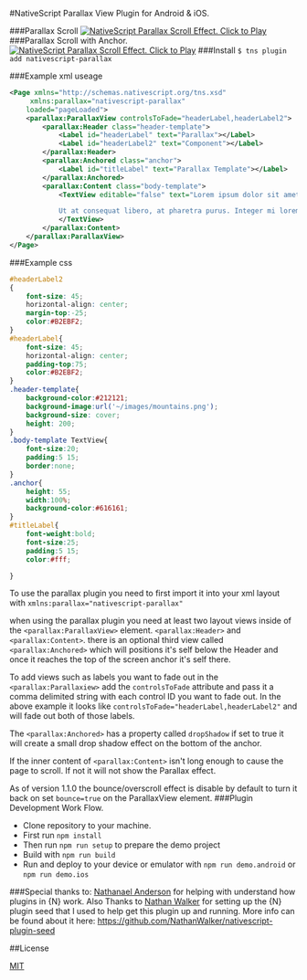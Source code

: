 #NativeScript Parallax View Plugin for Android & iOS.


###Parallax Scroll
[![NativeScript Parallax Scroll Effect. Click to Play](https://img.youtube.com/vi/sR_Ku7dsm2c/0.jpg)](https://www.youtube.com/embed/sR_Ku7dsm2c)
###Parallax Scroll with Anchor.
[![NativeScript Parallax Scroll Effect. Click to Play](https://img.youtube.com/vi/uQsZr7PyGSM/0.jpg)](https://www.youtube.com/embed/uQsZr7PyGSM)
###Install
`$ tns plugin add nativescript-parallax`

###Example xml useage

```xml
<Page xmlns="http://schemas.nativescript.org/tns.xsd"
	 xmlns:parallax="nativescript-parallax"
	loaded="pageLoaded">
  	<parallax:ParallaxView controlsToFade="headerLabel,headerLabel2">
		<parallax:Header class="header-template">
			<Label id="headerLabel" text="Parallax"></Label>
			<Label id="headerLabel2" text="Component"></Label>
		</parallax:Header>
		<parallax:Anchored class="anchor">
			<Label id="titleLabel" text="Parallax Template"></Label>
		</parallax:Anchored>
		<parallax:Content class="body-template">
			<TextView editable="false" text="Lorem ipsum dolor sit amet, consectetur adipiscing elit. Ut scelerisque, est in viverra vehicula, enim lacus fermentum mi, vel tincidunt libero diam quis nulla. In sem tellus, eleifend quis egestas at, ultricies a neque. Cras facilisis lacinia velit ut lacinia. Phasellus fermentum libero et est ultricies venenatis sit amet ac lectus. Curabitur faucibus nisi id tellus vehicula luctus. Class aptent taciti sociosqu ad litora torquent per conubia nostra, per inceptos himenaeos. Nunc condimentum est id nibh volutpat tempor. Phasellus sodales velit vel dui feugiat, eget tincidunt tortor sollicitudin. Donec nec risus in purus interdum eleifend. Praesent placerat urna aliquet orci suscipit laoreet. In ac purus nec sapien rhoncus egestas.

			Ut at consequat libero, at pharetra purus. Integer mi lorem, luctus eget porttitor vitae, pharetra et urna. Morbi et euismod lacus. Vestibulum a massa odio. Aenean at neque hendrerit, consequat sem et, congue mi. Sed egestas, ante feugiat lacinia tempus, lacus lorem laoreet magna, a hendrerit augue leo vitae risus. Integer ornare odio nec libero elementum malesuada. Cras sem sapien, aliquet eget nibh molestie, finibus dictum augue. Nulla mi metus, finibus id arcu nec, molestie venenatis libero. Morbi a pharetra odio. Maecenas viverra, quam at sollicitudin sodales, diam purus lacinia dolor, vitae scelerisque erat mi nec nibh. Quisque egestas et nunc in pharetra. Sed vitae tincidunt justo, dictum tincidunt nisi. Quisque tempus dolor urna, et mattis velit porta vitae.">
			</TextView>
		</parallax:Content>
	</parallax:ParallaxView>
</Page>

```
###Example css
```css
#headerLabel2
{
	font-size: 45;
	horizontal-align: center;
	margin-top:-25;
	color:#B2EBF2;
}
#headerLabel{
	font-size: 45;
	horizontal-align: center;
	padding-top:75;
	color:#B2EBF2;
}
.header-template{
	background-color:#212121;
	background-image:url('~/images/mountains.png');
	background-size: cover;
	height: 200;
}
.body-template TextView{
	font-size:20;
	padding:5 15;
	border:none;
}
.anchor{
	height: 55;
	width:100%;
	background-color:#616161;
}
#titleLabel{
	font-weight:bold;
	font-size:25;
	padding:5 15;
	color:#fff;

}
```
To use the parallax plugin you need to first import it into your xml layout with  `xmlns:parallax="nativescript-parallax"`

when using the parallax plugin you need at least two layout views inside of the ``<parallax:ParallaxView>`` element. ``<parallax:Header>`` and ``<parallax:Content>``. there is an optional third view called
``<parallax:Anchored>`` which will positions it's self below the Header and once it reaches the top of the screen anchor it's self there.

To add views such as labels you want to fade out in the ``<parallax:Parallaxiew>`` add the ``controlsToFade`` attribute and pass it a comma delimited string with each control ID you want to fade out. In the above example it looks like ``controlsToFade="headerLabel,headerLabel2"`` and will fade out both of those labels.

The ``<parallax:Anchored>`` has a property called `dropShadow` if set to true it will create a small drop shadow effect on the bottom of the anchor.

If the inner content of ``<parallax:Content>`` isn't long enough to cause the page to scroll. If not it will not show the Parallax effect.

As of version 1.1.0 the bounce/overscroll effect is disable by default to turn it back on set `bounce=true` on the ParallaxView element.
###Plugin Development Work Flow.

* Clone repository to your machine.
* First run `npm install`
* Then run `npm run setup` to prepare the demo project
* Build with `npm run build`
* Run and deploy to your device or emulator with `npm run demo.android` or `npm run demo.ios`


###Special thanks to:
 [Nathanael Anderson](https://github.com/NathanaelA) for helping with understand how plugins in {N} work.
 Also Thanks to [Nathan Walker](https://github.com/NathanWalker) for setting up the {N} plugin seed that I used to help get this plugin up and running. More info can be found about it here:
https://github.com/NathanWalker/nativescript-plugin-seed

##License

[MIT](/LICENSE)